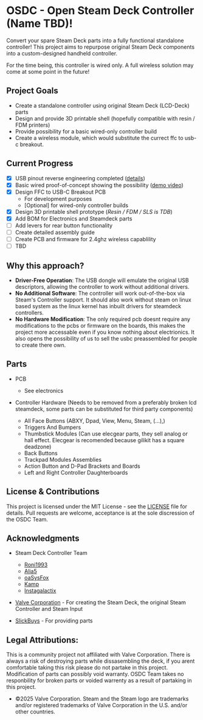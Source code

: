 # OSDC - Open Steam Deck Controller (Name TBD)!

Convert your spare Steam Deck parts into a fully functional standalone controller! This project aims to repurpose original Steam Deck components into a custom-designed handheld controller.

For the time being, this controller is wired only. A full wireless solution may come at some point in the future!

## Project Goals

- Create a standalone controller using original Steam Deck (LCD-Deck) parts
- Design and provide 3D printable shell (hopefully compatible with resin / FDM printers)
- Provide possibility for a basic wired-only controller build
- Create a wireless module, which would substitute the currect ffc to usb-c breakout.

## Current Progress

- [x] USB pinout reverse engineering completed ([details](./research/Controller_Boards.md))
- [x] Basic wired proof-of-concept showing the possibility ([demo video](https://youtu.be/daWLg8Y8ThU))
- [x] Design FFC to USB-C Breakout PCB
  - For development purposes
  - [Optional] for wired-only controller builds
- [x] Design 3D printable shell prototype (_Resin / FDM / SLS is TDB_)
- [x] Add BOM for Electronics and Steamdeck parts
- [ ] Add levers for rear button functionality
- [ ] Create detailed assembly guide
- [ ] Create PCB and firmware for 2.4ghz wireless capablility
- [ ] TBD

## Why this approach?

- **Driver-Free Operation**: The USB dongle will emulate the original USB descriptors, allowing the controller to work without additional drivers.
- **No Additional Software**: The controller will work out-of-the-box via Steam's Controller support. It should also work without steam on linux based system as the linux kernel has inbuilt drivers for steamdeck controllers.
- **No Hardware Modification**: The only required pcb doesnt require any modifications to the pcbs or firmware on the boards, this makes the project more accessable even if you know nothing about electrionics. It also opens the possibility of us to sell the usbc preassembled for people to create there own.

## Parts

- PCB
  - See electronics

- Controller Hardware (Needs to be removed from a preferably broken lcd steamdeck, some parts can be substituted for third party components)
  - All Face Buttons (ABXY, Dpad, View, Menu, Steam, (...),)
  - Triggers And Bumpers
  - Thumbstick Modules (Can use elecgear parts, they sell analog or hall effect. Elecgear is recomended because gilikit has a square deadzone)
  - Back Buttons
  - Trackpad Modules Assemblies
  - Action Button and D-Pad Brackets and Boards
  - Left and Right Controller Daughterboards
    
## License & Contributions

This project is licensed under the MIT License - see the [LICENSE](LICENSE) file for details.
Pull requests are welcome, acceptance is at the sole discression of the OSDC Team.


## Acknowledgments

- Steam Deck Controller Team
  - [Roni1993](https://github.com/Roni1993)
  - [Alia5](https://github.com/Alia5)
  - [oaSysFox](https://github.com/oaSysFox)
  - [Kamp](https://github.com/mriankamp)
  - [Instagalactix](https://github.com/instagalactix)
    
- [Valve Corporation](https://www.valvesoftware.com/) - For creating the Steam Deck, the original Steam Controller and Steam Input
- [SlickBuys](slickbuysmodsandrepairs.com/) - For providing parts

## Legal Attributions:
This is a community project not affiliated with Valve Corporation. 
There is always a risk of destroying parts while dissasembling the deck, if you arent comfortable taking this risk please do not partake in this project. 
Modification of parts can possibly void warranty. 
OSDC Team takes no responbility for broken parts or voided warrenty as a result of partaking in this project.

- ©2025 Valve Corporation. Steam and the Steam logo are trademarks and/or registered trademarks of Valve Corporation in the U.S. and/or other countries.
